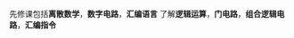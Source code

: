 先修课包括**离散数学**，**数字电路**，**汇编语言**
了解**逻辑运算**，**门电路**，**组合逻辑电路**，**汇编指令**
<!--stackedit_data:
eyJoaXN0b3J5IjpbODY1MjcwNzY4XX0=
-->